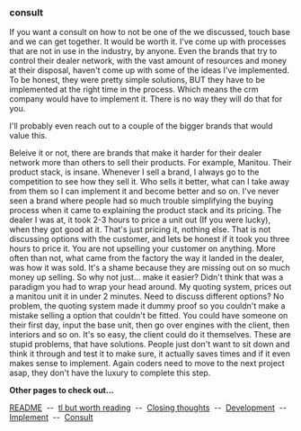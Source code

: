 ### consult

If you want a consult on how to not be one of the we discussed, touch base and we can get together. It would be worth it. I've come up with processes that are not in use in the industry, by anyone. Even the brands that try to control their dealer network, with the vast amount of resources and money at their disposal, haven't come up with some of the ideas I've implemented. To be honest, they were pretty simple solutions, BUT they have to be implemented at the right time in the process. Which means the crm company would have to implement it. There is no way they will do that for you.

I'll probably even reach out to a couple of the bigger brands that would value this.

Beleive it or not, there are brands that make it harder for their dealer network more than others to sell their products. For example, Manitou. Their product stack, is insane. Whenever I sell a brand, I always go to the competition to see how they sell it. Who sells it better, what can I take away from them so I can implement it and become better and so on. I've never seen a brand where people had so much trouble simplifying the buying process when it came to explaining the product stack and its pricing. The dealer I was at, it took 2-3 hours to price a unit out (If you were lucky), when they got good at it. That's just pricing it, nothing else. That is not discussing options with the customer, and lets be honest if it took you three hours to price it. You are not upselling your customer on anything. More often than not, what came from the factory the way it landed in the dealer, was how it was sold. It's a shame because they are missing out on so much money up selling. So why not just... make it easier? Didn't think that was a paradigm you had to wrap your head around. My quoting system, prices out a manitou unit it in under 2 minutes. Need to discuss different options? No problem, the quoting system made it dummy proof so you couldn't make a mistake selling a option that couldn't be fitted. You could have someone on their first day, input the base unit, then go over engines with the client, then interiors and so on. It's so easy, the client could do it themselves. These are stupid problems, that have solutions. People just don't want to sit down and think it through and test it to make sure, it actually saves times and if it even makes sense to implement. Again coders need to move to the next project asap, they don't have the luxury to complete this step.

**Other pages to check out...**

<p>
<a href="https://github.com/8an3/AutomotiveCRM">README</a>
&nbsp;--&nbsp;
<a href="https://github.com/8an3/AutomotiveCRM/blob/main/docs/TLBUTWORTHTHEREAD.md">tl but worth reading</a>
&nbsp;--&nbsp;
<a href="https://github.com/8an3/AutomotiveCRM/blob/main/docs/CLOSING.md">Closing thoughts</a>
&nbsp;--&nbsp;
<a href="https://github.com/8an3/AutomotiveCRM/blob/main/docs/DEVELOPMENT.md">Development</a>
&nbsp;--&nbsp;
<a href="https://github.com/8an3/AutomotiveCRM/blob/main/docs/IMPLEMENATION.md">Implement</a>
&nbsp;--&nbsp;
<a href="https://github.com/8an3/AutomotiveCRM/blob/main/docs/CONSULT.md">Consult</a>
</p>
